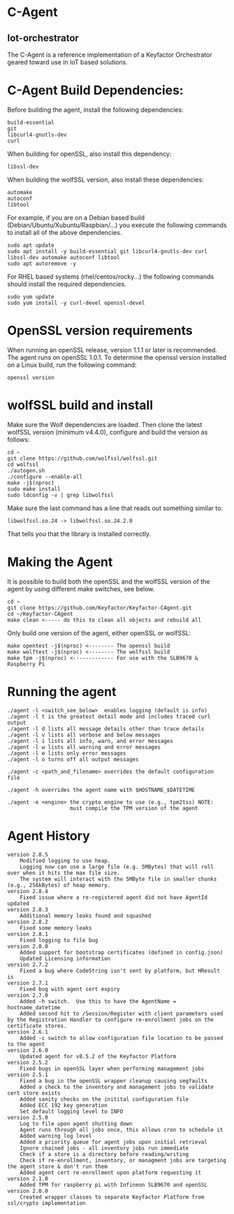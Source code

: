 # C-Agent
## Iot-orchestrator

The C-Agent is a reference implementation of a Keyfactor Orchestrator geared toward use in IoT based solutions.

# C-Agent Build Dependencies:
Before building the agent, install the following dependencies:

	build-essential
	git
	libcurl4-gnutls-dev
	curl

When building for openSSL, also install this dependency:

	libssl-dev

When building the wolfSSL version, also install these dependencies:

	automake
	autoconf
	libtool

For example, if you are on a Debian based build (Debian/Ubuntu/Xubuntu/Raspbian/...) you execute the following commands to install all of the above dependencies.
	
	sudo apt update
	sudo apt install -y build-essential git libcurl4-gnutls-dev curl libssl-dev automake autoconf libtool
	sudo apt autoremove -y
	
For RHEL based systems (rhel/centos/rocky...) the following commands should install the required dependencies.
        
	sudo yum update
	sudo yum install -y curl-devel openssl-devel

# OpenSSL version requirements
When running an openSSL release, version 1.1.1 or later is recommended.  
The agent runs on openSSL 1.0.1.  To determine the openssl version installed on a Linux build, run the following command:

	openssl version

# wolfSSL build and install
Make sure the Wolf dependencies are loaded.  Then clone the latest wolfSSL version (minimum v4.4.0), configure and build the version as follows:

	cd ~
	git clone https://github.com/wolfssl/wolfssl.git
	cd wolfssl
	./autogen.sh
	./configure --enable-all
	make -j$(nproc)
	sudo make install
	sudo ldconfig -v | grep libwolfssl

Make sure the last command has a line that reads out something similar to:

	libwolfssl.so.24 -> libwolfssl.so.24.2.0

That tells you that the library is installed correctly.

# Making the Agent
It is possible to build both the openSSL and the wolfSSL version of the agent by using different make switches, see below.

	cd ~
	git clone https://github.com/Keyfactor/Keyfactor-CAgent.git
	cd ~/Keyfactor-CAgent
	make clean <----- do this to clean all objects and rebuild all

Only build one version of the agent, either openSSL or wolfSSL:

	make opentest -j$(nproc) <-------- The openssl build 
	make wolftest -j$(nproc) <-------- The wolfssl build 
	make tpm -j$(nproc) <------------- For use with the SLB9670 & Raspberry Pi
	
# Running the agent

	./agent -l <switch_see_below>  enables logging (default is info)
	./agent -l t is the greatest detail mode and includes traced curl output
	./agent -l d lists all message details other than trace details
	./agent -l v lists all verbose and below messages
	./agent -l i lists all info, warn, and error messages
	./agent -l w lists all warning and error messages
	./agent -l e lists only error messages
	./agent -l o turns off all output messages

	./agent -c <path_and_filename> overrides the default configuration file

	./agent -h overrides the agent name with $HOSTNAME_$DATETIME

	./agent -e <engine> the crypto engine to use (e.g., tpm2tss) NOTE:
		 				must compile the TPM version of the agent

# Agent History
	version 2.8.5
		Modified logging to use heap.  
		Logging now can use a large file (e.g. 5MBytes) that will roll over when it hits the max file size.
		The system will interact with the 5MByte file in smaller chunks (e.g., 256kBytes) of heap memory.
	version 2.8.4
		Fixed issue where a re-registered agent did not have AgentId updated
	version 2.8.3
		Additional memory leaks found and squashed
	version 2.8.2
		Fixed some memory leaks
	version 2.8.1
		Fixed logging to file bug
	version 2.8.0
		Added support for bootstrap certificates (defined in config.json)
		Updated Licensing information
	version 2.7.2
		Fixed a bug where CodeString isn't sent by platform, but HResult is
	version 2.7.1
		Fixed bug with agent cert expiry
	version 2.7.0
		Added -h switch.  Use this to have the AgentName = hostname_datetime
		Added second hit to /Session/Register with client parameters used by the Registration Handler to configure re-enrollment jobs on the certificate stores.
	version 2.6.1
		Added -c switch to allow configuration file location to be passed to the agent
	version 2.6.0
		Updated agent for v8.5.2 of the Keyfactor Platform
	version 2.5.2
		Fixed bugs in openSSL layer when performing management jobs
	version 2.5.1 
		Fixed a bug in the openSSL wrapper cleanup causing segfaults
		Added a check to the inventory and management jobs to validate cert store exists
		Added sanity checks on the initital configuration file
		Added ECC 192 key generation
		Set default logging level to INFO
	version 2.5.0
		Log to file upon agent shutting down
		Agent runs through all jobs once, this allows cron to schedule it
		Added warning log level
		Added a priority queue for agent jobs upon initial retrieval
		Ignore chained jobs - all inventory jobs run immediate
		Check if a store is a directory before reading/writing
		Check if re-enrollment, inventory, or managment jobs are targeting the agent store & don't run them
		Added agent cert re-enrollment upon platform requesting it
	version 2.1.0
		Added TPM for raspberry pi with Infineon SLB9670 and openSSL
	version 2.0.0
		Created wrapper classes to separate Keyfactor Platform from ssl/crypto implementation
